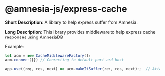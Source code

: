 # @amnesia-js/express-cache
**Short Description**: A library to help express suffer from Amnesia.

**Long Description**: This library provides middleware to help express cache responses using [AmnesiaDB](https://github.com/NikhilCodes/AmnesiaDB)

Example:
```javascript
let acm = new CacheMiddlewareFactory();
acm.connect({}) // Connecting to default port and host

app.use((req, res, next) => acm.makeItSuffer(req, res, next));  // Attaching middleware
```
